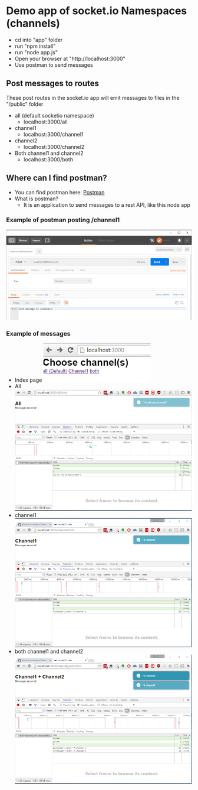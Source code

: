 # Demo app of socket.io Namespaces (channels)

  - cd into "app" folder
  - run "npm install"
  - run "node app.js"
  - Open your browser at "http://localhost:3000"
  - Use postman to send messages

## Post messages to routes
These post routes in the socket.io app will emit messages to files in the "/public" folder
  - all (default socketio namespace)
    - localhost:3000/all
  -  channel1
     - localhost:3000/channel1
  -  channel2
     - localhost:3000/channel2
  - Both channel1 and channel2
    - localhost:3000/both

## Where can I find postman?
  - You can find postman here: [Postman](https://www.getpostman.com/)
  - What is postman?
    - It is an application to send messages to a rest API, like this node app

### Example of postman posting  /channel1
![Postman image](/images/postman.png)

### Example of messages
  - Index page
![index.html](/images/choose.png)
  - All
![all.html](/images/all.png)
  - channel1
![channel1](/images/channel1.png)
  - both channel1 and channel2
![both channels](/images/both.png)
